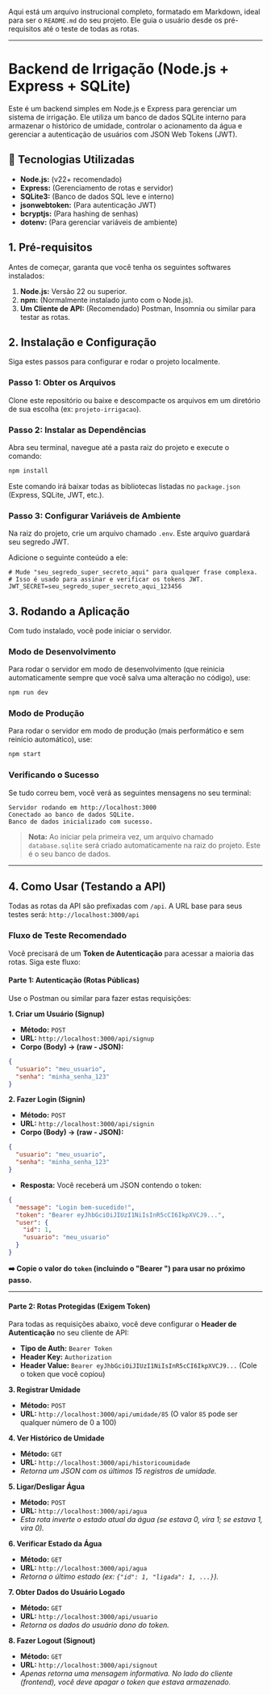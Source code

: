 Aqui está um arquivo instrucional completo, formatado em Markdown, ideal para ser o `README.md` do seu projeto. Ele guia o usuário desde os pré-requisitos até o teste de todas as rotas.

-----

# Backend de Irrigação (Node.js + Express + SQLite)

Este é um backend simples em Node.js e Express para gerenciar um sistema de irrigação. Ele utiliza um banco de dados SQLite interno para armazenar o histórico de umidade, controlar o acionamento da água e gerenciar a autenticação de usuários com JSON Web Tokens (JWT).

## 🚀 Tecnologias Utilizadas

  * **Node.js:** (v22+ recomendado)
  * **Express:** (Gerenciamento de rotas e servidor)
  * **SQLite3:** (Banco de dados SQL leve e interno)
  * **jsonwebtoken:** (Para autenticação JWT)
  * **bcryptjs:** (Para hashing de senhas)
  * **dotenv:** (Para gerenciar variáveis de ambiente)

## 1\. Pré-requisitos

Antes de começar, garanta que você tenha os seguintes softwares instalados:

1.  **Node.js:** Versão 22 ou superior.
2.  **npm:** (Normalmente instalado junto com o Node.js).
3.  **Um Cliente de API:** (Recomendado) Postman, Insomnia ou similar para testar as rotas.

## 2\. Instalação e Configuração

Siga estes passos para configurar e rodar o projeto localmente.

### Passo 1: Obter os Arquivos

Clone este repositório ou baixe e descompacte os arquivos em um diretório de sua escolha (ex: `projeto-irrigacao`).

### Passo 2: Instalar as Dependências

Abra seu terminal, navegue até a pasta raiz do projeto e execute o comando:

```bash
npm install
```

Este comando irá baixar todas as bibliotecas listadas no `package.json` (Express, SQLite, JWT, etc.).

### Passo 3: Configurar Variáveis de Ambiente

Na raiz do projeto, crie um arquivo chamado `.env`. Este arquivo guardará seu segredo JWT.

Adicione o seguinte conteúdo a ele:

```
# Mude "seu_segredo_super_secreto_aqui" para qualquer frase complexa.
# Isso é usado para assinar e verificar os tokens JWT.
JWT_SECRET=seu_segredo_super_secreto_aqui_123456
```

## 3\. Rodando a Aplicação

Com tudo instalado, você pode iniciar o servidor.

### Modo de Desenvolvimento

Para rodar o servidor em modo de desenvolvimento (que reinicia automaticamente sempre que você salva uma alteração no código), use:

```bash
npm run dev
```

### Modo de Produção

Para rodar o servidor em modo de produção (mais performático e sem reinício automático), use:

```bash
npm start
```

### Verificando o Sucesso

Se tudo correu bem, você verá as seguintes mensagens no seu terminal:

```
Servidor rodando em http://localhost:3000
Conectado ao banco de dados SQLite.
Banco de dados inicializado com sucesso.
```

> **Nota:** Ao iniciar pela primeira vez, um arquivo chamado `database.sqlite` será criado automaticamente na raiz do projeto. Este é o seu banco de dados.

-----

## 4\. Como Usar (Testando a API)

Todas as rotas da API são prefixadas com `/api`. A URL base para seus testes será: `http://localhost:3000/api`

### Fluxo de Teste Recomendado

Você precisará de um **Token de Autenticação** para acessar a maioria das rotas. Siga este fluxo:

#### Parte 1: Autenticação (Rotas Públicas)

Use o Postman ou similar para fazer estas requisições:

**1. Criar um Usuário (Signup)**

  * **Método:** `POST`
  * **URL:** `http://localhost:3000/api/signup`
  * **Corpo (Body) -\> (raw - JSON):**

<!-- end list -->

```json
{
  "usuario": "meu_usuario",
  "senha": "minha_senha_123"
}
```

**2. Fazer Login (Signin)**

  * **Método:** `POST`
  * **URL:** `http://localhost:3000/api/signin`
  * **Corpo (Body) -\> (raw - JSON):**

<!-- end list -->

```json
{
  "usuario": "meu_usuario",
  "senha": "minha_senha_123"
}
```

  * **Resposta:** Você receberá um JSON contendo o token:

<!-- end list -->

```json
{
  "message": "Login bem-sucedido!",
  "token": "Bearer eyJhbGciOiJIUzI1NiIsInR5cCI6IkpXVCJ9...",
  "user": {
    "id": 1,
    "usuario": "meu_usuario"
  }
}
```

**➡️ Copie o valor do `token` (incluindo o "Bearer ") para usar no próximo passo.**

-----

#### Parte 2: Rotas Protegidas (Exigem Token)

Para todas as requisições abaixo, você deve configurar o **Header de Autenticação** no seu cliente de API:

  * **Tipo de Auth:** `Bearer Token`
  * **Header Key:** `Authorization`
  * **Header Value:** `Bearer eyJhbGciOiJIUzI1NiIsInR5cCI6IkpXVCJ9...` (Cole o token que você copiou)

**3. Registrar Umidade**

  * **Método:** `POST`
  * **URL:** `http://localhost:3000/api/umidade/85` (O valor `85` pode ser qualquer número de 0 a 100)

**4. Ver Histórico de Umidade**

  * **Método:** `GET`
  * **URL:** `http://localhost:3000/api/historicoumidade`
  * *Retorna um JSON com os últimos 15 registros de umidade.*

**5. Ligar/Desligar Água**

  * **Método:** `POST`
  * **URL:** `http://localhost:3000/api/agua`
  * *Esta rota inverte o estado atual da água (se estava 0, vira 1; se estava 1, vira 0).*

**6. Verificar Estado da Água**

  * **Método:** `GET`
  * **URL:** `http://localhost:3000/api/agua`
  * *Retorna o último estado (ex: `{"id": 1, "ligada": 1, ...}`).*

**7. Obter Dados do Usuário Logado**

  * **Método:** `GET`
  * **URL:** `http://localhost:3000/api/usuario`
  * *Retorna os dados do usuário dono do token.*

**8. Fazer Logout (Signout)**

  * **Método:** `GET`
  * **URL:** `http://localhost:3000/api/signout`
  * *Apenas retorna uma mensagem informativa. No lado do cliente (frontend), você deve apagar o token que estava armazenado.*